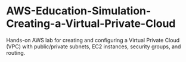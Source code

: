 # AWS-Education-Simulation-Creating-a-Virtual-Private-Cloud
Hands-on AWS lab for creating and configuring a Virtual Private Cloud (VPC) with public/private subnets, EC2 instances, security groups, and routing.
